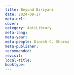 ```yaml
---
title: Beyond Biriyani
date: 2024-08-17
meta-url: 
cover: 
category: AntiLibrary
meta-lang: 
meta-year: 
meta-people: Dinesh C. Sharma
meta-publisher: 
recommended: 
revisit: 
local-title: 
booktype:
---
```

